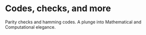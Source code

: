 # Codes, checks, and more


Parity checks and hamming codes. A plunge into Mathematical and Computational elegance.
